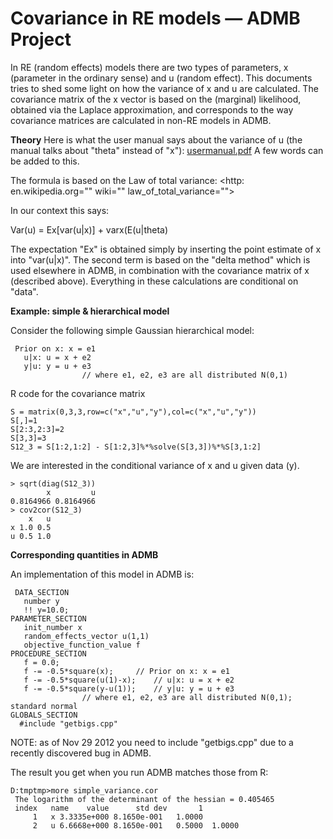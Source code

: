 # Covariance in RE models — ADMB Project
In RE (random effects) models there are two types of parameters, x (parameter in the ordinary sense) and u (random effect). This documents tries to shed some light on how the variance of x and u are calculated. The covariance matrix of the x vector is based on the (marginal) likelihood, obtained via the Laplace approximation, and corresponds to the way covariance matrices are calculated in non-RE models in ADMB.

**Theory**
Here is what the user manual says about the variance of u (the manual talks about "theta" instead of "x"): [usermanual.pdf][1] A few words can be added to this.

The formula is based on the Law of total variance: <http: en.wikipedia.org="" wiki="" law_of_total_variance="">

In our context this says:

Var(u) = Ex[var(u|x)] + varx(E(u|theta)

The expectation "Ex" is obtained simply by inserting the point estimate of x into "var(u|x)". The second term is based on the "delta method" which is used elsewhere in ADMB, in combination with the covariance matrix of x (described above). Everything in these calculations are conditional on "data".

**Example: simple & hierarchical model**

Consider the following simple Gaussian hierarchical model:

     Prior on x: x = e1
       u|x: u = x + e2
       y|u: y = u + e3
    				// where e1, e2, e3 are all distributed N(0,1)

R code for the covariance matrix

    S = matrix(0,3,3,row=c("x","u","y"),col=c("x","u","y"))
    S[,]=1
    S[2:3,2:3]=2
    S[3,3]=3
    S12_3 = S[1:2,1:2] - S[1:2,3]%*%solve(S[3,3])%*%S[3,1:2]

We are interested in the conditional variance of x and u given data (y).

    > sqrt(diag(S12_3))
            x         u
    0.8164966 0.8164966
    > cov2cor(S12_3)
        x   u
    x 1.0 0.5
    u 0.5 1.0

 

**Corresponding quantities in ADMB**

An implementation of this model in ADMB is:

     DATA_SECTION
       number y
       !! y=10.0;
    PARAMETER_SECTION
       init_number x
       random_effects_vector u(1,1)
       objective_function_value f
    PROCEDURE_SECTION
       f = 0.0;
       f -= -0.5*square(x);	 	// Prior on x: x = e1
       f -= -0.5*square(u(1)-x);    // u|x: u = x + e2
       f -= -0.5*square(y-u(1));    // y|u: y = u + e3
    				// where e1, e2, e3 are all distributed N(0,1); standard normal
    GLOBALS_SECTION
      #include "getbigs.cpp"

NOTE: as of Nov 29 2012 you need to include "getbigs.cpp" due to a recently discovered bug in ADMB.

The result you get when you run ADMB matches those from R:

    D:tmptmp>more simple_variance.cor
     The logarithm of the determinant of the hessian = 0.405465
     index   name    value      std dev       1
         1   x 3.3335e+000 8.1650e-001   1.0000
         2   u 6.6668e+000 8.1650e-001   0.5000  1.0000

[1]: http://www.admb-project.org/examples/admb-tricks/variance-calculations/variance-in-re-models/usermanual.pdf "usermanual.pdf"

